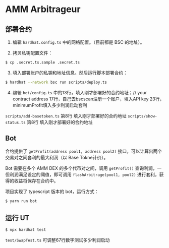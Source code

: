 # AMM Arbitrageur

## 部署合约
1. 编辑 `hardhat.config.ts` 中的网络配置。（目前都是 BSC 的地址）。

2. 拷贝私钥配置文件：

```bash
$ cp .secret.ts.sample .secret.ts
```

3. 填入部署账户的私钥和地址信息。然后运行脚本部署合约：


```bash
$ hardhat --network bsc run scripts/deploy.ts

```

4. 编辑 `bot/config.ts` 中的13行，填入刚才部署好的合约地址；// your contract address
17行，自己去bscscan注册一个账户，填入API key
23行，minimumProfit填入多少利润启动套利

`scripts/add-basetoken.ts` 第8行 填入刚才部署好的合约地址
`scripts/show-status.ts` 第8行 填入刚才部署好的合约地址


## Bot

合约提供了 `getProfit(address pool1, address pool2)` 接口，可以计算出两个交易对之间套利的最大利润（以 Base Tokne计价）。

Bot 需要在多个 AMM DEX 的多个代币对之间，调用 `getProfit()` 查询利润，一但利润满足设定的阈值，即可调用 `flashArbitrage(pool1, pool2)` 进行套利，获得的收益将保存在合约中。

项目实现了 typescript 版本的 bot，运行方式：

```bash
$ yarn run bot
```



## 运行 UT

```bash
$ npx hardhat test
```

`test/SwapTest.ts` 可调整67行数字测试多少利润启动 
